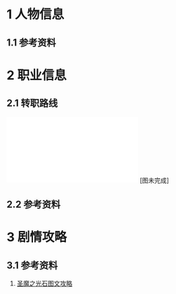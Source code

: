 # 1 人物信息

## 1.1 参考资料

# 2 职业信息
## 2.1 转职路线

![转职路线图](../../Excalidraw/转职路线图.md)
[图未完成]



## 2.2 参考资料

# 3 剧情攻略

## 3.1 参考资料
1. [圣魔之光石图文攻略](https://www.wyaq.com/youxi/gonglue/9507_11.html) 

